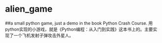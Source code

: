 # alien_game
##a small python game, just a demo in the book Python Crash Course.
用python实现的小游戏，就是《Python编程：从入门到实践》这本书上的。主要实现了一个飞机发射子弹攻击外星人。
